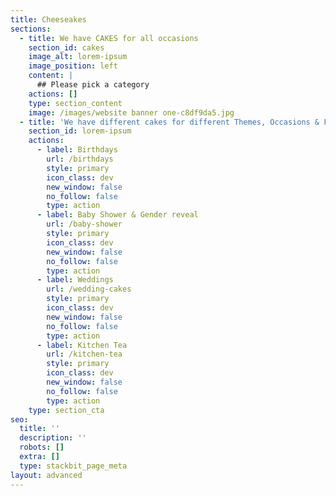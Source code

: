 ```yaml
---
title: Cheeseakes
sections:
  - title: We have CAKES for all occasions
    section_id: cakes
    image_alt: lorem-ipsum
    image_position: left
    content: |
      ## Please pick a category
    actions: []
    type: section_content
    image: /images/website banner one-c8df9da5.jpg
  - title: 'We have different cakes for different Themes, Occasions & Functions'
    section_id: lorem-ipsum
    actions:
      - label: Birthdays
        url: /birthdays
        style: primary
        icon_class: dev
        new_window: false
        no_follow: false
        type: action
      - label: Baby Shower & Gender reveal
        url: /baby-shower
        style: primary
        icon_class: dev
        new_window: false
        no_follow: false
        type: action
      - label: Weddings
        url: /wedding-cakes
        style: primary
        icon_class: dev
        new_window: false
        no_follow: false
        type: action
      - label: Kitchen Tea
        url: /kitchen-tea
        style: primary
        icon_class: dev
        new_window: false
        no_follow: false
        type: action
    type: section_cta
seo:
  title: ''
  description: ''
  robots: []
  extra: []
  type: stackbit_page_meta
layout: advanced
---
```

